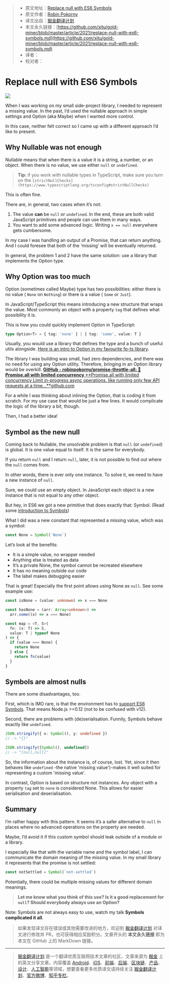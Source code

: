 > * 原文地址：[Replace null with ES6 Symbols](https://javascript.plainenglish.io/replace-null-with-es6-symbols-c0e77d74542e)
> * 原文作者：[Robin Pokorny](https://medium.com/@robinpokorny)
> * 译文出自：[掘金翻译计划](https://github.com/xitu/gold-miner)
> * 本文永久链接：[https://github.com/xitu/gold-miner/blob/master/article/2021/replace-null-with-es6-symbols.md](https://github.com/xitu/gold-miner/blob/master/article/2021/replace-null-with-es6-symbols.md)
> * 译者：
> * 校对者：

# Replace null with ES6 Symbols

![](https://cdn-images-1.medium.com/max/4480/1*cF5KQi37G9SnB99KyYLADQ.jpeg)

When I was working on my small side-project library, I needed to represent a missing value. In the past, I’d used the nullable approach in simple settings and Option (aka Maybe) when I wanted more control.

In this case, neither felt correct so I came up with a different approach I’d like to present.

## Why Nullable was not enough

Nullable means that when there is a value it is a string, a number, or an object. When there is no value, we use either `null` or `undefined`.

> **Tip:** if you work with nullable types in TypeScript, make sure you turn on the `[strictNullChecks](https://www.typescriptlang.org/tsconfig#strictNullChecks)`

This is often fine.

There are, in general, two cases when it’s not:

1. The value **can** be `null` or `undefined`. In the end, these are both valid JavaScript primitives and people can use them in many ways.
2. You want to add some advanced logic. Writing `x == null` everywhere gets cumbersome.

In my case I was handling an output of a Promise, that can return anything. And I could foresee that both of the ‘missing’ will be eventually returned.

In general, the problem 1 and 2 have the same solution: use a library that implements the Option type.

## Why Option was too much

Option (sometimes called Maybe) type has two possibilities: either there is no value ( `None` on `Nothing`) or there is a value ( `Some` or `Just`).

In JavaScript/TypeScript this means introducing a new structure that wraps the value. Most commonly an object with a property `tag` that defines what possibility it is.

This is how you could quickly implement Option in TypeScript:

```TypeScript
type Option<T> = { tag: 'none' } | { tag: 'some', value: T }
```

Usually, you would use a library that defines the type and a bunch of useful utils alongside. [Here is an intro to Option in my favourite fp-ts library](https://dev.to/ryanleecode/practical-guide-to-fp-ts-option-map-flatten-chain-6d5).

The library I was building was small, had zero dependencies, and there was no need for using any Option utility. Therefore, bringing in an Option library would be overkill.
[**GitHub - robinpokorny/promise-throttle-all: 🤏 Promise.all with limited concurrency**
**Promise.all with limited concurrency Limit in-progress async operations, like running only few API requests at a time…**github.com](https://github.com/robinpokorny/promise-throttle-all)

For a while I was thinking about inlining the Option, that is coding it from scratch. For my use case that would be just a few lines. It would complicate the logic of the library a bit, though.

Then, I had a better idea!

## Symbol as the new null

Coming back to Nullable, the unsolvable problem is that `null` (or `undefined`) is global. It is one value equal to itself. It is the same for everybody.

If you return `null` and I return `null`, later, it is not possible to find out where the `null` comes from.

In other words, there is ever only one instance. To solve it, we need to have a new instance of `null`.

Sure, we could use an empty object. In JavaScript each object is a new instance that is not equal to any other object.

But hey, in ES6 we got a new primitive that does exactly that: Symbol. (Read some [introduction to Symbols](https://hacks.mozilla.org/2015/06/es6-in-depth-symbols/))

What I did was a new constant that represented a missing value, which was a symbol:

```TypeScript
const None = Symbol(`None`)
```

Let’s look at the benefits:

* It is a simple value, no wrapper needed
* Anything else is treated as data
* It’s a private None, the symbol cannot be recreated elsewhere
* It has no meaning outside our code
* The label makes debugging easier

That is great! Especially the first point allows using None as `null`. See some example use:

```TypeScript
const isNone = (value: unknown) => x === None

const hasNone = (arr: Array<unknown>) =>
  arr.some((x) => x === None)

const map = <T, S>(
  fn: (x: T) => S,
  value: T | typeof None
) => {
  if (value === None) {
    return None
  } else {
    return fn(value)
  }
}
```

## Symbols are almost nulls

There are some disadvantages, too.

First, which is IMO rare, is that the environment has to [support ES6 Symbols](https://caniuse.com/mdn-javascript_builtins_symbol). That means Node.js >=0.12 (not to be confused with v12).

Second, there are problems with (de)serialisation. Funnily, Symbols behave exactly like `undefined`.

```TypeScript
JSON.stringify({ x: Symbol(), y: undefined })
// -> "{}"

JSON.stringify([Symbol(), undefined])
// -> "[null,null]"
```

So, the information about the instance is, of course, lost. Yet, since it then behaves like `undefined` -the native 'missing value')-makes it well suited for representing a custom 'missing value'.

In contrast, Option is based on structure not instances. Any object with a property `tag` set to `none` is considered None. This allows for easier serialisation and deserialisation.

## Summary

I’m rather happy with this pattern. It seems it’s a safer alternative to `null` in places where no advanced operations on the property are needed.

Maybe, I’d avoid it if this custom symbol should leak outside of a module or a library.

I especially like that with the variable name and the symbol label, I can communicate the domain meaning of the missing value. In my small library it represents that the promise is not settled:

```TypeScript
const notSettled = Symbol(`not-settled`)
```

Potentially, there could be multiple missing values for different domain meanings.

> **Let me know what you think of this use? Is it a good replacement for `null`? Should everybody always use an Option?**

Note: Symbols are not always easy to use, watch my talk **Symbols complicated it all**.

> 如果发现译文存在错误或其他需要改进的地方，欢迎到 [掘金翻译计划](https://github.com/xitu/gold-miner) 对译文进行修改并 PR，也可获得相应奖励积分。文章开头的 **本文永久链接** 即为本文在 GitHub 上的 MarkDown 链接。

---

> [掘金翻译计划](https://github.com/xitu/gold-miner) 是一个翻译优质互联网技术文章的社区，文章来源为 [掘金](https://juejin.im) 上的英文分享文章。内容覆盖 [Android](https://github.com/xitu/gold-miner#android)、[iOS](https://github.com/xitu/gold-miner#ios)、[前端](https://github.com/xitu/gold-miner#前端)、[后端](https://github.com/xitu/gold-miner#后端)、[区块链](https://github.com/xitu/gold-miner#区块链)、[产品](https://github.com/xitu/gold-miner#产品)、[设计](https://github.com/xitu/gold-miner#设计)、[人工智能](https://github.com/xitu/gold-miner#人工智能)等领域，想要查看更多优质译文请持续关注 [掘金翻译计划](https://github.com/xitu/gold-miner)、[官方微博](http://weibo.com/juejinfanyi)、[知乎专栏](https://zhuanlan.zhihu.com/juejinfanyi)。
